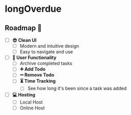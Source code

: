 # longOverdue

## Roadmap 🚀

- [ ] **😎 Clean UI**
  - [ ] Modern and intuitive design
  - [ ] Easy to navigate and use
- [ ] **👤 User Functionality**
  - [ ] Archive completed tasks
  - [ ] **➕ Add Todo**
  - [ ] **➖ Remove Todo**
  - [ ] **⏳ Time Tracking**
    - [ ] See how long it's been since a task was added
- [ ] **💻 Hosting**
  - [ ] Local Host
  - [ ] Online Host
